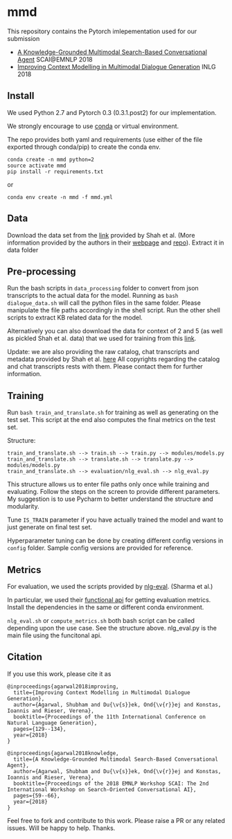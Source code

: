 # mmd

This repository contains the Pytorch imlepementation used for our submission

- [A Knowledge-Grounded Multimodal Search-Based Conversational Agent](https://arxiv.org/pdf/1810.11954.pdf) SCAI@EMNLP 2018
- [Improving Context Modelling in Multimodal Dialogue Generation](https://arxiv.org/pdf/1810.11955.pdf) INLG 2018

## Install

We used Python 2.7 and Pytorch 0.3 (0.3.1.post2) for our implementation.

We strongly encourage to use [conda](https://docs.conda.io/projects/conda/en/latest/user-guide/install/index.html) or virtual environment.

The repo provides both yaml and requirements (use either of the file exported through conda/pip) to create the conda env.

```
conda create -n mmd python=2
source activate mmd
pip install -r requirements.txt
```

or

```
conda env create -n mmd -f mmd.yml
```

## Data

Download the data set from the [link](https://drive.google.com/drive/folders/1JOGHzideeAsmykMUQD3z7aGFg-M4QlE2) provided by Shah et al. (More information provided by the authors in their [webpage](https://amritasaha1812.github.io/MMD/download/) and [repo](https://github.com/amritasaha1812/MMD_Code)). Extract it in data folder

## Pre-processing

Run the bash scripts in `data_processing` folder to convert from json transcripts to the actual data for the model.
Running as `bash dialogue_data.sh` will call the python files in the same folder. Please manipulate the file paths accordingly in the shell script. Run the other shell scripts to extract KB related data for the model.

Alternatively you can also download the data for context of 2 and 5 (as well as pickled Shah et al. data) that we used for training from this [link](https://www.dropbox.com/s/yz31j1zd3vvjwrw/data.zip?dl=0).

Update: we are also providing the raw catalog, chat transcripts and metadata provided by Shah et al. [here](https://www.dropbox.com/s/s60owkgdv6glmuz/mmd_data.tar.gz?dl=0) All copyrights regarding the catalog and chat transcripts rests with them. Please contact them for further information. 

## Training

Run `bash train_and_translate.sh` for training as well as generating on the test set. This script at the end also computes the final metrics on the test set.

Structure:

```
train_and_translate.sh --> train.sh --> train.py --> modules/models.py
train_and_translate.sh --> translate.sh --> translate.py --> modules/models.py
train_and_translate.sh --> evaluation/nlg_eval.sh --> nlg_eval.py
```
This structure allows us to enter file paths only once while training and evaluating. Follow the steps on the screen to provide different parameters. My suggestion is to use Pycharm to better understand the structure and modularity.

Tune `IS_TRAIN` parameter if you have actually trained the model and want to just generate on final test set.

Hyperparameter tuning can be done by creating different config versions in `config` folder. Sample config versions are provided for reference.

## Metrics

For evaluation, we used the scripts provided by [nlg-eval](https://github.com/Maluuba/nlg-eval). (Sharma et al.)

In particular, we used their [functional api](https://github.com/Maluuba/nlg-eval#functional-api-for-the-entire-corpus) for getting evaluation metrics. Install the dependencies in the same or different conda environment.

`nlg_eval.sh` or `compute_metrics.sh` both bash script can be called depending upon the use case. See the structure above. nlg_eval.py is the main file using the funcitonal api.

## Citation

If you use this work, please cite it as
```
@inproceedings{agarwal2018improving,
  title={Improving Context Modelling in Multimodal Dialogue Generation},
  author={Agarwal, Shubham and Du{\v{s}}ek, Ond{\v{r}}ej and Konstas, Ioannis and Rieser, Verena},
  booktitle={Proceedings of the 11th International Conference on Natural Language Generation},
  pages={129--134},
  year={2018}
}

@inproceedings{agarwal2018knowledge,
  title={A Knowledge-Grounded Multimodal Search-Based Conversational Agent},
  author={Agarwal, Shubham and Du{\v{s}}ek, Ond{\v{r}}ej and Konstas, Ioannis and Rieser, Verena},
  booktitle={Proceedings of the 2018 EMNLP Workshop SCAI: The 2nd International Workshop on Search-Oriented Conversational AI},
  pages={59--66},
  year={2018}
}
```

Feel free to fork and contribute to this work. Please raise a PR or any related issues. Will be happy to help. Thanks.
